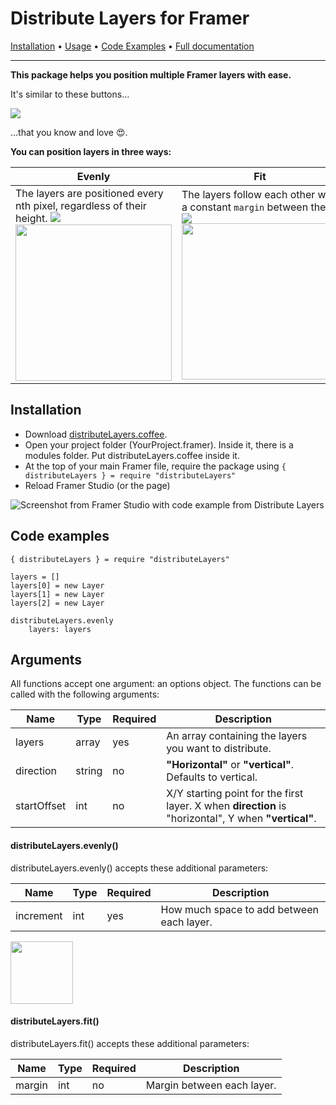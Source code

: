 # Distribute Layers for Framer
[Installation](https://#) &bullet; [Usage](https://#) &bullet; [Code Examples](https://#) &bullet; [Full documentation](https://#)
*******

**This package helps you position multiple Framer layers with ease.**

It's similar to these buttons…

![](https://cloud.githubusercontent.com/assets/875708/15651127/dc96b49c-267d-11e6-986d-199d9ba80003.png) 

…that you know and love 😍.

**You can position layers in three ways:**

Evenly | Fit | Equally
---|---|---
The layers are positioned every nth pixel, regardless of their height. <img src="http://placehold.it/250x10/ffffff/ffffff"><img src="https://cloud.githubusercontent.com/assets/875708/15650429/c6f44cda-2678-11e6-8da0-dca69880a7d4.gif" width="250">| The layers follow each other with a constant ```margin``` between them. <img src="http://placehold.it/250x10/ffffff/ffffff"><img src="https://cloud.githubusercontent.com/assets/875708/15650431/c71e34fa-2678-11e6-8a2a-52b03d965d82.gif" width="250"> | The layers fill upp the space. The spacing between them is equal. <img src="http://placehold.it/250x10/ffffff/ffffff"><img src="https://cloud.githubusercontent.com/assets/875708/15650430/c70e0b3e-2678-11e6-8a6e-5a7dd9f4a4fd.gif" width="250">

## Installation
- Download [distributeLayers.coffee](https://raw.githubusercontent.com/martenbjork/distribute-layers/master/distributeLayers.coffee).
- Open your project folder (YourProject.framer). Inside it, there is a modules folder. Put distributeLayers.coffee inside it.
- At the top of your main Framer file, require the package using ```{ distributeLayers } = require "distributeLayers"```
- Reload Framer Studio (or the page)

![Screenshot from Framer Studio with code example from Distribute Layers](https://cloud.githubusercontent.com/assets/875708/15653125/46039b36-268b-11e6-98d4-18a71cf65246.jpg)

## Code examples

```
{ distributeLayers } = require "distributeLayers"

layers = []
layers[0] = new Layer
layers[1] = new Layer
layers[2] = new Layer

distributeLayers.evenly
	layers: layers
```

## Arguments
All functions accept one argument: an options object. The functions can be called with the following arguments:

Name | Type | Required | Description
---|---|---|---
layers | array | yes | An array containing the layers you want to distribute.
direction | string | no | **"Horizontal"** or **"vertical"**. Defaults to vertical.
startOffset | int | no | X/Y starting point for the first layer. X when **direction** is "horizontal", Y when **"vertical"**.

#### distributeLayers.evenly()
distributeLayers.evenly() accepts these additional parameters:

Name | Type | Required | Description
---|---|---|---
increment | int | yes | How much space to add between each layer.

<img src="https://cloud.githubusercontent.com/assets/875708/15650429/c6f44cda-2678-11e6-8da0-dca69880a7d4.gif" width="100">

#### distributeLayers.fit()
distributeLayers.fit() accepts these additional parameters:

Name | Type | Required | Description
---|---|---|---
margin | int | no | Margin between each layer.
